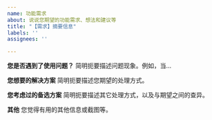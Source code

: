 ```yaml
---
name: 功能需求
about: 说说您期望的功能需求、想法和建议等
title: "【需求】摘要信息"
labels: ''
assignees: ''

---
```


**您是否遇到了使用问题？**
简明扼要描述问题现象。例如，当…

**您想要的解决方案**
简明扼要描述您期望的处理方式。

**您考虑过的备选方案**
简明扼要描述其它处理方式，以及与期望之间的查异。

**其他**
您觉得有用的其他信息或截图等。
